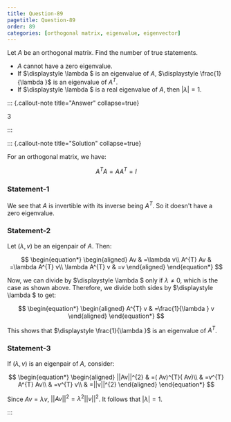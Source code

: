```yaml
---
title: Question-89
pagetitle: Question-89
order: 89
categories: [orthogonal matrix, eigenvalue, eigenvector]
---
```


Let $\displaystyle A$ be an orthogonal matrix. Find the number of true statements.

- $\displaystyle A$ cannot have a zero eigenvalue.
- If $\displaystyle \lambda $ is an eigenvalue of $\displaystyle A$, $\displaystyle \frac{1}{\lambda }$ is an eigenvalue of $\displaystyle A^{T}$.
- If $\displaystyle \lambda $ is a real eigenvalue of $\displaystyle A$, then $\displaystyle |\lambda |=1$.

::: {.callout-note title="Answer" collapse=true}

$3$

:::

::: {.callout-note title="Solution" collapse=true}

For an orthogonal matrix, we have:

$$
\begin{equation*}
A^{T} A=AA^{T} =I
\end{equation*}
$$

### Statement-1

We see that $\displaystyle A$ is invertible with its inverse being $\displaystyle A^{T}$. So it doesn't have a zero eigenvalue.

### Statement-2

Let $\displaystyle ( \lambda ,v)$ be an eigenpair of $\displaystyle A$. Then:

$$
\begin{equation*}
\begin{aligned}
Av & =\lambda v\\
A^{T} Av & =\lambda A^{T} v\\
\lambda A^{T} v & =v
\end{aligned}
\end{equation*}
$$

Now, we can divide by $\displaystyle \lambda $ only if $\displaystyle \lambda \neq 0$, which is the case as shown above. Therefore, we divide both sides by $\displaystyle \lambda $ to get:

$$
\begin{equation*}
\begin{aligned}
A^{T} v & =\frac{1}{\lambda } v
\end{aligned}
\end{equation*}
$$

This shows that $\displaystyle \frac{1}{\lambda }$ is an eigenvalue of $\displaystyle A^{T}$.

### Statement-3

If $\displaystyle ( \lambda ,v)$ is an eigenpair of $\displaystyle A$, consider:

$$
\begin{equation*}
\begin{aligned}
||Av||^{2} & =( Av)^{T}( Av)\\
 & =v^{T} A^{T} Av\\
 & =v^{T} v\\
 & =||v||^{2}
\end{aligned}
\end{equation*}
$$

Since $\displaystyle Av=\lambda v$, $\displaystyle ||Av||^{2} =\lambda ^{2} ||v||^{2}$. It follows that $\displaystyle |\lambda |=1$.

:::